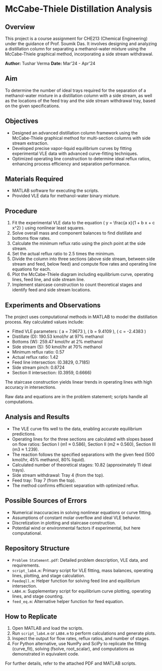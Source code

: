 # McCabe-Thiele Distillation Analysis

## Overview
This project is a course assignment for CHE213 (Chemical Engineering) under the guidance of Prof. Soumik Das. It involves designing and analyzing a distillation column for separating a methanol-water mixture using the McCabe-Thiele graphical method, incorporating a side stream withdrawal.

**Author:** Tushar Verma
**Date:** Mar'24 - Apr'24  

## Aim
To determine the number of ideal trays required for the separation of a methanol-water mixture in a distillation column with a side stream, as well as the locations of the feed tray and the side stream withdrawal tray, based on the given specifications.

## Objectives
- Designed an advanced distillation column framework using the McCabe-Thiele graphical method for multi-section columns with side stream extraction.
- Developed precise vapor-liquid equilibrium curves by fitting experimental VLE data with advanced curve-fitting techniques.
- Optimized operating line construction to determine ideal reflux ratios, enhancing process efficiency and separation performance.

## Materials Required
- MATLAB software for executing the scripts.
- Provided VLE data for methanol-water binary mixture.

## Procedure
1. Fit the experimental VLE data to the equation \( y = \frac{a x}{1 + b x + c x^2} \) using nonlinear least squares.
2. Solve overall mass and component balances to find distillate and bottoms flow rates.
3. Calculate the minimum reflux ratio using the pinch point at the side stream.
4. Set the actual reflux ratio to 2.5 times the minimum.
5. Divide the column into three sections (above side stream, between side stream and feed, below feed) and compute flow rates and operating line equations for each.
6. Plot the McCabe-Thiele diagram including equilibrium curve, operating lines, feed line, and side stream line.
7. Implement staircase construction to count theoretical stages and identify feed and side stream locations.

## Experiments and Observations
The project uses computational methods in MATLAB to model the distillation process. Key calculated values include:

- Fitted VLE parameters: \( a = 7.9673 \), \( b = 9.4109 \), \( c = -2.4383 \)
- Distillate (D): 190.53 kmol/hr at 97% methanol
- Bottoms (W): 259.47 kmol/hr at 2% methanol
- Side stream (S): 50 kmol/hr at 70% methanol
- Minimum reflux ratio: 0.57
- Actual reflux ratio: 1.42
- Feed line intersection: (0.3829, 0.7185)
- Side stream pinch: 0.8724
- Section II intersection: (0.3959, 0.6666)

The staircase construction yields linear trends in operating lines with high accuracy in intersections.

Raw data and equations are in the problem statement; scripts handle all computations.

## Analysis and Results
- The VLE curve fits well to the data, enabling accurate equilibrium predictions.
- Operating lines for the three sections are calculated with slopes based on flow ratios: Section I (m1 ≈ 0.586), Section II (m2 ≈ 0.560), Section III (m3 ≈ 1.239).
- The reaction follows the specified separations with the given feed (500 kmol/hr, 45% methanol, 80% liquid).
- Calculated number of theoretical stages: 10.82 (approximately 11 ideal trays).
- Side stream withdrawal: Tray 4 (from the top).
- Feed tray: Tray 7 (from the top).
- The method confirms efficient separation with optimized reflux.

## Possible Sources of Errors
- Numerical inaccuracies in solving nonlinear equations or curve fitting.
- Assumptions of constant molar overflow and ideal VLE behavior.
- Discretization in plotting and staircase construction.
- Potential wind or environmental factors if experimental, but here computational.

## Repository Structure
- `Problem Statement.pdf`: Detailed problem description, VLE data, and requirements.
- `script_lab4.m`: Primary script for VLE fitting, mass balances, operating lines, plotting, and stage calculation.
- `Feedeqll.m`: Helper function for solving feed line and equilibrium intersection.
- `LAB4.m`: Supplementary script for equilibrium curve plotting, operating lines, and stage counting.
- `feed_eq.m`: Alternative helper function for feed equation.

## How to Replicate
1. Open MATLAB and load the scripts.
2. Run `script_lab4.m` or `LAB4.m` to perform calculations and generate plots.
3. Inspect the output for flow rates, reflux ratios, and number of stages.
4. For Python alternative, use NumPy and SciPy to replicate the fitting (curve_fit), solving (fsolve, root_scalar), and computations as demonstrated in equivalent code.

For further details, refer to the attached PDF and MATLAB scripts.
